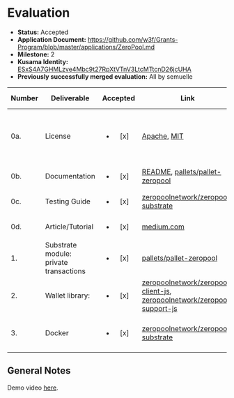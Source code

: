 # Evaluation

- **Status:** Accepted
- **Application Document:** https://github.com/w3f/Grants-Program/blob/master/applications/ZeroPool.md
- **Milestone:** 2
- **Kusama Identity:** [ESxS4A7GHMLzve4Mbc9t27RpXtVTnV3LtcMTtcnD26jcUHA](https://polkascan.io/pre/kusama/account/ESxS4A7GHMLzve4Mbc9t27RpXtVTnV3LtcMTtcnD26jcUHA)
- **Previously successfully merged evaluation:** All by semuelle

| Number | Deliverable                            |        Accepted        | Link                                                                                                                                                                                                                                                                                      | Evaluation Notes                                                                                                                                              |
| ------ | -------------------------------------- | :--------------------: | ----------------------------------------------------------------------------------------------------------------------------------------------------------------------------------------------------------------------------------------------------------------------------------------- | ------------------------------------------------------------------------------------------------------------------------------------------------------------- |
| 0a.    | License                                | <ul><li>[x] </li></ul> | [Apache](https://github.com/zeropoolnetwork/zeropool-substrate/blob/f13adb61ae2720f8703311f1ae5a6c2d85c8b4ca/LICENSE-APACHE), [MIT](https://github.com/zeropoolnetwork/zeropool-substrate/blob/f13adb61ae2720f8703311f1ae5a6c2d85c8b4ca/LICENSE-MIT)                                      | zeropool-substrate under Apache 2.0 and MIT                                                                                                                   |
| 0b.    | Documentation                          | <ul><li>[x] </li></ul> | [README](https://github.com/zeropoolnetwork/zeropool-substrate/blob/f13adb61ae2720f8703311f1ae5a6c2d85c8b4ca/README.md), [pallets/pallet-zeropool](https://github.com/zeropoolnetwork/zeropool-substrate/blob/f13adb61ae2720f8703311f1ae5a6c2d85c8b4ca/pallets/pallet-zeropool/README.md) | Pallet docs minimal                                                                                                                                           |
| 0c.    | Testing Guide                          | <ul><li>[x] </li></ul> | [zeropoolnetwork/zeropool-substrate](https://github.com/zeropoolnetwork/zeropool-substrate/blob/f13adb61ae2720f8703311f1ae5a6c2d85c8b4ca/README.md#run-the-full-test-environment)                                                                                                         | —                                                                                                                                                             |
| 0d.    | Article/Tutorial                       | <ul><li>[x] </li></ul> | [medium.com](https://medium.com/zeropool/zeropool-implementing-privacy-preserving-transactions-with-zksnarks-and-substrate-1bd060505166)                                                                                                                                                  | Same as M1                                                                                                                                                    |
| 1.     | Substrate module: private transactions | <ul><li>[x] </li></ul> | [pallets/pallet-zeropool](https://github.com/zeropoolnetwork/zeropool-substrate/tree/f13adb61ae2720f8703311f1ae5a6c2d85c8b4ca/pallets/pallet-zeropool)                                                                                                                                    | —                                                                                                                                                             |
| 2.     | Wallet library:                        | <ul><li>[x] </li></ul> | [zeropoolnetwork/zeropool-client-js](https://github.com/zeropoolnetwork/zeropool-client-js/tree/6ad5c9df144af5c2280aa4ab3e25fcd8ae4bbf73), [zeropoolnetwork/zeropool-support-js](https://github.com/zeropoolnetwork/zeropool-support-js/tree/f6b8a92e9ce9ea065caeb83186a1b3afdbcb731e)    | —                                                                                                                                                             |
| 3.     | Docker                                 | <ul><li>[x] </li></ul> | [zeropoolnetwork/zeropool-substrate](https://github.com/zeropoolnetwork/zeropool-substrate/blob/f13adb61ae2720f8703311f1ae5a6c2d85c8b4ca/docker-compose.full.yml)                                                                                                                         | Also on DockerHub [here](https://hub.docker.com/r/voidxnull/zeropool-relayer-polkadot) and [here](https://hub.docker.com/r/voidxnull/zeropool-substrate-node) |

## General Notes

Demo video [here](https://www.youtube.com/watch?v=DQ8gbNTOP-g).
